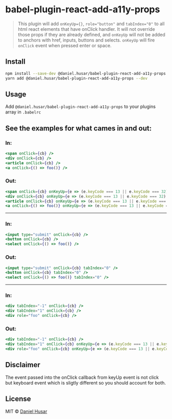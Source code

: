 # babel-plugin-react-add-a11y-props

 > This plugin will add `onKeyUp={}`, `role="button"` and `tabIndex="0"` to all html react elements that have onClick handler.
 > It will not override those props if they are already defined, and `onKeyUp` will not be added to anchors with href, inputs, buttons and selects.
 > `onKeyUp` will fire `onClick` event when pressed enter or space.

## Install

```sh
npm install --save-dev @daniel.husar/babel-plugin-react-add-a11y-props
yarn add @daniel.husar/babel-plugin-react-add-a11y-props --dev
```

## Usage

Add `@daniel.husar/babel-plugin-react-add-a11y-props` to your plugins array in `.babelrc`


## See the examples for what cames in and out:

### In:

```jsx
<span onClick={cb} />
<div onClick={cb} />
<article onClick={cb} />
<a onClick={() => foo()} />
```

### Out:

```jsx
<span onClick={cb} onKeyUp={e => (e.keyCode === 13 || e.keyCode === 32) && cb(e)} tabIndex="0" role="button" />
<div onClick={cb} onKeyUp={e => (e.keyCode === 13 || e.keyCode === 32) && cb(e)} tabIndex="0" role="button" />
<article onClick={cb} onKeyUp={e => (e.keyCode === 13 || e.keyCode === 32) && cb(e)} tabIndex="0" role="button" />
<a onClick={() => foo()} onKeyUp={e => (e.keyCode === 13 || e.keyCode === 32) && (() => foo())(e)} tabIndex="0" role="button" />
```

<hr>

### In:

```jsx
<input type="submit" onClick={cb} />
<button onClick={cb} />
<select onClick={() => foo()} />
```

### Out:

```jsx
<input type="submit" onClick={cb} tabIndex="0" />
<button onClick={cb} tabIndex="0" />
<select onClick={() => foo()} tabIndex="0" />
```

<hr>

### In:

```jsx
<div tabIndex="-1" onClick={cb} />
<div tabIndex="1" onClick={cb} />
<div role="foo" onClick={cb} />
```

### Out:

```jsx
<div tabIndex="-1" onClick={cb} />
<div tabIndex="1" onClick={cb} onKeyUp={e => (e.keyCode === 13 || e.keyCode === 32) && cb(e)} role="button" />
<div role="foo" onClick={cb} onKeyUp={e => (e.keyCode === 13 || e.keyCode === 32) && cb(e)} tabIndex="0" />
```

## Disclaimer
The event passed into the onClick callback from keyUp event is not click but keyboard event which is sligtly different so you should account for both.

## License

MIT © [Daniel Husar](https://github.com/danielhusar)
